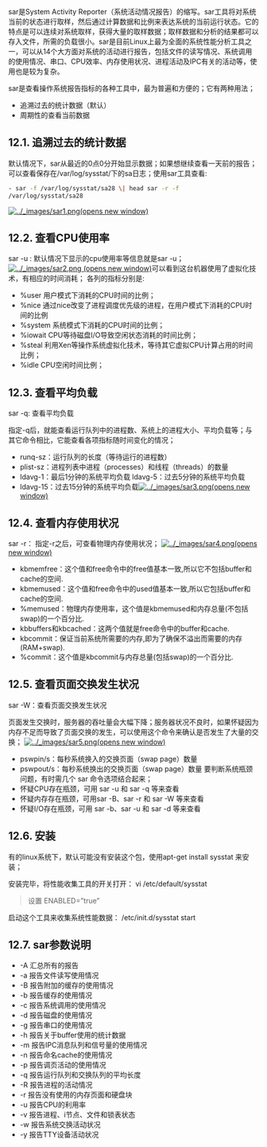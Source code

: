 sar是System Activity Reporter（系统活动情况报告）的缩写。sar工具将对系统当前的状态进行取样，然后通过计算数据和比例来表达系统的当前运行状态。它的特点是可以连续对系统取样，获得大量的取样数据；取样数据和分析的结果都可以存入文件，所需的负载很小。sar是目前Linux上最为全面的系统性能分析工具之一，可以从14个大方面对系统的活动进行报告，包括文件的读写情况、系统调用的使用情况、串口、CPU效率、内存使用状况、进程活动及IPC有关的活动等，使用也是较为复杂。

sar是查看操作系统报告指标的各种工具中，最为普遍和方便的；它有两种用法；

- 追溯过去的统计数据（默认）
- 周期性的查看当前数据

## 12.1. 追溯过去的统计数据

默认情况下，sar从最近的0点0分开始显示数据；如果想继续查看一天前的报告；可以查看保存在/var/log/sysstat/下的sa日志；使用sar工具查看:

```sh
- sar -f /var/log/sysstat/sa28 \| head sar -r -f
/var/log/sysstat/sa28
```

[![../_images/sar1.png](https://linuxtools-rst.readthedocs.io/zh_CN/latest/_images/sar1.png)(opens new window)](http://linuxtools-rst.readthedocs.io/zh_CN/latest/_images/sar1.png)

## 12.2. 查看CPU使用率

sar -u : 默认情况下显示的cpu使用率等信息就是sar -u； [![../_images/sar2.png](https://linuxtools-rst.readthedocs.io/zh_CN/latest/_images/sar2.png) (opens new window)](http://linuxtools-rst.readthedocs.io/zh_CN/latest/_images/sar2.png)可以看到这台机器使用了虚拟化技术，有相应的时间消耗； 各列的指标分别是:

- %user 用户模式下消耗的CPU时间的比例；
- %nice 通过nice改变了进程调度优先级的进程，在用户模式下消耗的CPU时间的比例
- %system 系统模式下消耗的CPU时间的比例；
- %iowait CPU等待磁盘I/O导致空闲状态消耗的时间比例；
- %steal 利用Xen等操作系统虚拟化技术，等待其它虚拟CPU计算占用的时间比例；
- %idle CPU空闲时间比例；

## 12.3. 查看平均负载

sar -q: 查看平均负载

指定-q后，就能查看运行队列中的进程数、系统上的进程大小、平均负载等；与其它命令相比，它能查看各项指标随时间变化的情况；

- runq-sz：运行队列的长度（等待运行的进程数）
- plist-sz：进程列表中进程（processes）和线程（threads）的数量
- ldavg-1：最后1分钟的系统平均负载 ldavg-5：过去5分钟的系统平均负载
- ldavg-15：过去15分钟的系统平均负载[![../_images/sar3.png](https://linuxtools-rst.readthedocs.io/zh_CN/latest/_images/sar3.png)(opens new window)](http://linuxtools-rst.readthedocs.io/zh_CN/latest/_images/sar3.png)

## 12.4. 查看内存使用状况

sar -r： 指定-r之后，可查看物理内存使用状况； [![../_images/sar4.png](https://linuxtools-rst.readthedocs.io/zh_CN/latest/_images/sar4.png)(opens new window)](http://linuxtools-rst.readthedocs.io/zh_CN/latest/_images/sar4.png)

- kbmemfree：这个值和free命令中的free值基本一致,所以它不包括buffer和cache的空间.
- kbmemused：这个值和free命令中的used值基本一致,所以它包括buffer和cache的空间.
- %memused：物理内存使用率，这个值是kbmemused和内存总量(不包括swap)的一个百分比.
- kbbuffers和kbcached：这两个值就是free命令中的buffer和cache.
- kbcommit：保证当前系统所需要的内存,即为了确保不溢出而需要的内存(RAM+swap).
- %commit：这个值是kbcommit与内存总量(包括swap)的一个百分比.

## 12.5. 查看页面交换发生状况

sar -W：查看页面交换发生状况

页面发生交换时，服务器的吞吐量会大幅下降；服务器状况不良时，如果怀疑因为内存不足而导致了页面交换的发生，可以使用这个命令来确认是否发生了大量的交换； [![../_images/sar5.png](https://linuxtools-rst.readthedocs.io/zh_CN/latest/_images/sar5.png)(opens new window)](http://linuxtools-rst.readthedocs.io/zh_CN/latest/_images/sar5.png)

- pswpin/s：每秒系统换入的交换页面（swap page）数量
- pswpout/s：每秒系统换出的交换页面（swap page）数量 要判断系统瓶颈问题，有时需几个 sar 命令选项结合起来；
- 怀疑CPU存在瓶颈，可用 sar -u 和 sar -q 等来查看
- 怀疑内存存在瓶颈，可用sar -B、sar -r 和 sar -W 等来查看
- 怀疑I/O存在瓶颈，可用 sar -b、sar -u 和 sar -d 等来查看

## 12.6. 安装

有的linux系统下，默认可能没有安装这个包，使用apt-get install sysstat 来安装；

安装完毕，将性能收集工具的开关打开： vi /etc/default/sysstat

> 设置 ENABLED=”true”

启动这个工具来收集系统性能数据： /etc/init.d/sysstat start

## 12.7. sar参数说明

- -A 汇总所有的报告
- -a 报告文件读写使用情况
- -B 报告附加的缓存的使用情况
- -b 报告缓存的使用情况
- -c 报告系统调用的使用情况
- -d 报告磁盘的使用情况
- -g 报告串口的使用情况
- -h 报告关于buffer使用的统计数据
- -m 报告IPC消息队列和信号量的使用情况
- -n 报告命名cache的使用情况
- -p 报告调页活动的使用情况
- -q 报告运行队列和交换队列的平均长度
- -R 报告进程的活动情况
- -r 报告没有使用的内存页面和硬盘块
- -u 报告CPU的利用率
- -v 报告进程、i节点、文件和锁表状态
- -w 报告系统交换活动状况
- -y 报告TTY设备活动状况